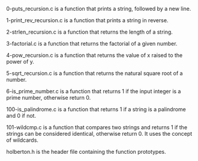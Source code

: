 0-puts_recursion.c is a function that prints a string, followed by a new line.


1-print_rev_recursion.c is a function that prints a string in reverse.


2-strlen_recursion.c is a function that returns the length of a string.

 3-factorial.c is a function that returns the factorial of a given number.


4-pow_recursion.c is a function that returns the value of x raised to the power of y.


5-sqrt_recursion.c is a function that returns the natural square root of a number.


 6-is_prime_number.c is a function that returns 1 if the input integer is a prime number, otherwise return 0.


100-is_palindrome.c is a function that returns 1 if a string is a palindrome and 0 if not.



101-wildcmp.c is a function that compares two strings and returns 1 if the strings can be considered identical, otherwise return 0. It uses the concept of wildcards.



holberton.h is the header file containing the function prototypes.
